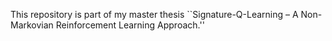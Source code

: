 This repository is part of my master thesis ``Signature-Q-Learning – A Non-Markovian Reinforcement Learning Approach.''